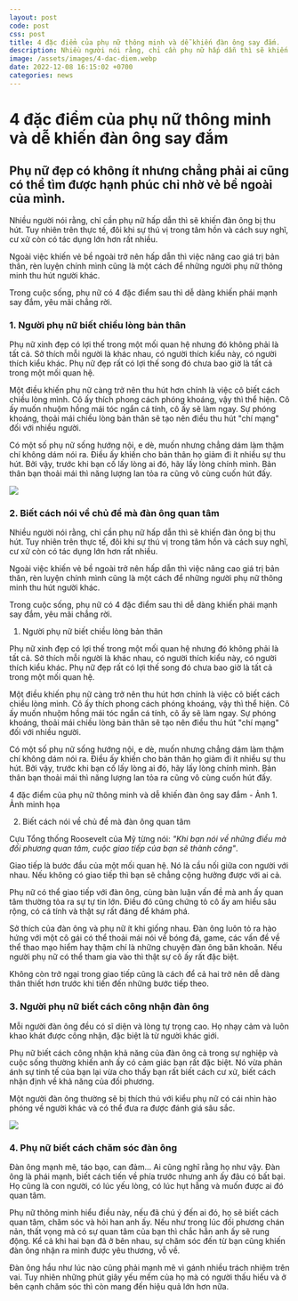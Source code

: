 ```yaml
---
layout: post
code: post
css: post
title: 4 đặc điểm của phụ nữ thông minh và dễ khiến đàn ông say đắm.
description: Nhiều người nói rằng, chỉ cần phụ nữ hấp dẫn thì sẽ khiến đàn ông bị thu hút. Tuy nhiên trên thực tế, đôi khi sự thú vị trong tâm hồn và cách suy nghĩ, cư xử còn có tác dụng lớn hơn rất nhiều.
image: /assets/images/4-dac-diem.webp
date: 2022-12-08 16:15:02 +0700
categories: news
---
```


# **4 đặc điểm của phụ nữ thông minh và dễ khiến đàn ông say đắm**

## **Phụ nữ đẹp có không ít nhưng chẳng phải ai cũng có thể tìm được hạnh phúc chỉ nhờ vẻ bề ngoài của mình.**

Nhiều người nói rằng, chỉ cần phụ nữ hấp dẫn thì sẽ khiến đàn ông bị thu hút. Tuy nhiên trên thực tế, đôi khi sự thú vị trong tâm hồn và cách suy nghĩ, cư xử còn có tác dụng lớn hơn rất nhiều.

Ngoài việc khiến vẻ bề ngoài trở nên hấp dẫn thì việc nâng cao giá trị bản thân, rèn luyện chính mình cũng là một cách để những người phụ nữ thông minh thu hút người khác.

Trong cuộc sống, phụ nữ có 4 đặc điểm sau thì dễ dàng khiến phái mạnh say đắm, yêu mãi chẳng rời.

### **1. Người phụ nữ biết chiều lòng bản thân**

Phụ nữ xinh đẹp có lợi thế trong một mối quan hệ nhưng đó không phải là tất cả. Sở thích mỗi người là khác nhau, có người thích kiểu này, có người thích kiểu khác. Phụ nữ đẹp rất có lợi thế song đó chưa bao giờ là tất cả trong một mối quan hệ.

Một điều khiến phụ nữ càng trở nên thu hút hơn chính là việc cô biết cách chiều lòng mình. Cô ấy thích phong cách phóng khoáng, vậy thì thể hiện. Cô ấy muốn nhuộm hồng mái tóc ngắn cá tính, cô ấy sẽ làm ngay. Sự phóng khoáng, thoải mái chiều lòng bản thân sẽ tạo nên điều thu hút "chí mạng" đối với nhiều người.

Có một số phụ nữ sống hướng nội, e dè, muốn nhưng chẳng dám làm thậm chí không dám nói ra. Điều ấy khiến cho bản thân họ giảm đi ít nhiều sự thu hút. Bởi vậy, trước khi bạn cố lấy lòng ai đó, hãy lấy lòng chính mình. Bản thân bạn thoải mái thì năng lượng lan tỏa ra cũng vô cùng cuốn hút đấy.

![](https://kenh14cdn.com/203336854389633024/2022/12/6/photo-2-16703395433551614531847.jpg)

### **2. Biết cách nói về chủ đề mà đàn ông quan tâm**

Nhiều người nói rằng, chỉ cần phụ nữ hấp dẫn thì sẽ khiến đàn ông bị thu hút. Tuy nhiên trên thực tế, đôi khi sự thú vị trong tâm hồn và cách suy nghĩ, cư xử còn có tác dụng lớn hơn rất nhiều.

Ngoài việc khiến vẻ bề ngoài trở nên hấp dẫn thì việc nâng cao giá trị bản thân, rèn luyện chính mình cũng là một cách để những người phụ nữ thông minh thu hút người khác.

Trong cuộc sống, phụ nữ có 4 đặc điểm sau thì dễ dàng khiến phái mạnh say đắm, yêu mãi chẳng rời.

1. Người phụ nữ biết chiều lòng bản thân

Phụ nữ xinh đẹp có lợi thế trong một mối quan hệ nhưng đó không phải là tất cả. Sở thích mỗi người là khác nhau, có người thích kiểu này, có người thích kiểu khác. Phụ nữ đẹp rất có lợi thế song đó chưa bao giờ là tất cả trong một mối quan hệ.

Một điều khiến phụ nữ càng trở nên thu hút hơn chính là việc cô biết cách chiều lòng mình. Cô ấy thích phong cách phóng khoáng, vậy thì thể hiện. Cô ấy muốn nhuộm hồng mái tóc ngắn cá tính, cô ấy sẽ làm ngay. Sự phóng khoáng, thoải mái chiều lòng bản thân sẽ tạo nên điều thu hút "chí mạng" đối với nhiều người.

Có một số phụ nữ sống hướng nội, e dè, muốn nhưng chẳng dám làm thậm chí không dám nói ra. Điều ấy khiến cho bản thân họ giảm đi ít nhiều sự thu hút. Bởi vậy, trước khi bạn cố lấy lòng ai đó, hãy lấy lòng chính mình. Bản thân bạn thoải mái thì năng lượng lan tỏa ra cũng vô cùng cuốn hút đấy.

4 đặc điểm của phụ nữ thông minh và dễ khiến đàn ông say đắm - Ảnh 1.
Ảnh minh họa

2. Biết cách nói về chủ đề mà đàn ông quan tâm

Cựu Tổng thống Roosevelt của Mỹ từng nói: _"Khi bạn nói về những điều mà đối phương quan tâm, cuộc giao tiếp của bạn sẽ thành công"_.

Giao tiếp là bước đầu của một mối quan hệ. Nó là cầu nối giữa con người với nhau. Nếu không có giao tiếp thì bạn sẽ chẳng cộng hưởng được với ai cả.

Phụ nữ có thể giao tiếp với đàn ông, cùng bàn luận vấn đề mà anh ấy quan tâm thường tỏa ra sự tự tin lớn. Điều đó cũng chứng tỏ cô ấy am hiểu sâu rộng, có cá tính và thật sự rất đáng để khám phá.

Sở thích của đàn ông và phụ nữ ít khi giống nhau. Đàn ông luôn tỏ ra hào hứng với một cô gái có thể thoải mái nói về bóng đá, game, các vấn đề về thể thao mạo hiểm hay thậm chí là những chuyện đàn ông băn khoăn. Nếu người phụ nữ có thể tham gia vào thì thật sự cô ấy rất đặc biệt.

Không còn trở ngại trong giao tiếp cũng là cách để cả hai trở nên dễ dàng thân thiết hơn trước khi tiến đến những bước tiếp theo.

### **3. Người phụ nữ biết cách công nhận đàn ông**

Mỗi người đàn ông đều có sĩ diện và lòng tự trọng cao. Họ nhạy cảm và luôn khao khát được công nhận, đặc biệt là từ người khác giới.

Phụ nữ biết cách công nhận khả năng của đàn ông cả trong sự nghiệp và cuộc sống thường khiến anh ấy có cảm giác bạn rất đặc biệt. Nó vừa phản ánh sự tinh tế của bạn lại vừa cho thấy bạn rất biết cách cư xử, biết cách nhận định về khả năng của đối phương.

Một người đàn ông thường sẽ bị thích thú với kiểu phụ nữ có cái nhìn hào phóng về người khác và có thể đưa ra được đánh giá sâu sắc.

![](https://kenh14cdn.com/203336854389633024/2022/12/6/photo-1-1670339525950852148446.png)

### **4. Phụ nữ biết cách chăm sóc đàn ông**

Đàn ông mạnh mẽ, táo bạo, can đảm... Ai cũng nghĩ rằng họ như vậy. Đàn ông là phái mạnh, biết cách tiến về phía trước nhưng anh ấy đâu có bất bại. Họ cũng là con người, có lúc yếu lòng, có lúc hụt hẫng và muốn được ai đó quan tâm.

Phụ nữ thông minh hiểu điều này, nếu đã chú ý đến ai đó, họ sẽ biết cách quan tâm, chăm sóc và hỏi han anh ấy. Nếu như trong lúc đối phương chán nản, thất vọng mà có sự quan tâm của bạn thì chắc hẳn anh ấy sẽ rung động. Kể cả khi hai bạn đã ở bên nhau, sự chăm sóc đến từ bạn cũng khiến đàn ông nhận ra mình được yêu thương, vỗ về.

Đàn ông hầu như lúc nào cũng phải mạnh mẽ vì gánh nhiều trách nhiệm trên vai. Tuy nhiên những phút giây yếu mềm của họ mà có người thấu hiểu và ở bên cạnh chăm sóc thì còn mang đến hiệu quả lớn hơn nữa.
